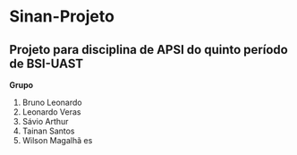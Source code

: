 <h1>Sinan-Projeto</h1>
<h2>Projeto para disciplina de APSI do quinto período de BSI-UAST</h2>

<p><b>Grupo</b></p>
<ol>
  <li>Bruno Leonardo</li>
  <li>Leonardo Veras</li>
  <li>Sávio Arthur</li>
  <li>Tainan Santos</li>
  <li>Wilson Magalhã es</li> 
</ol>
